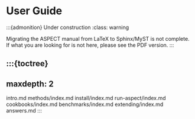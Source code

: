 # User Guide

:::{admonition} Under construction
:class: warning

Migrating the ASPECT manual from LaTeX to Sphinx/MyST is not complete.
If what you are looking for is not here, please see the PDF version.
:::

:::{toctree}
---
maxdepth: 2
---
intro.md
methods/index.md
install/index.md
run-aspect/index.md
cookbooks/index.md
benchmarks/index.md
extending/index.md
answers.md
:::
